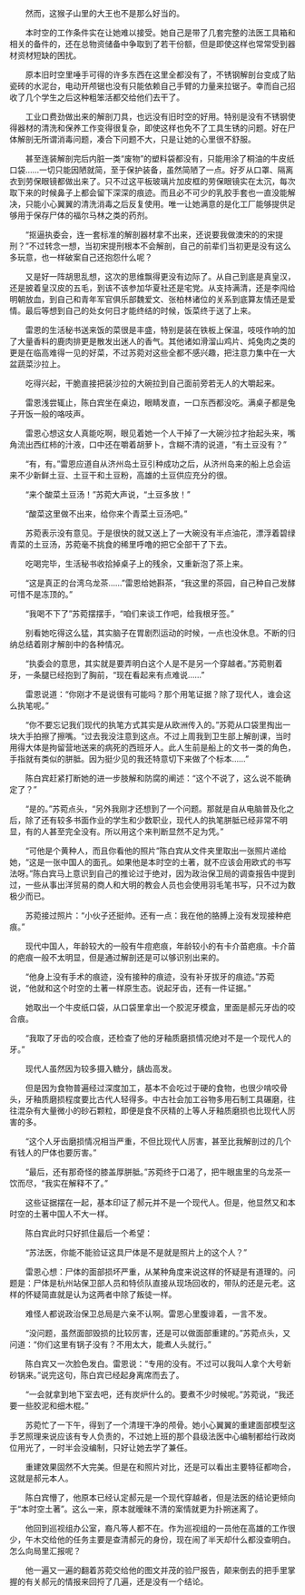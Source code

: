 　　然而，这猴子山里的大王也不是那么好当的。

　　本时空的工作条件实在让她难以接受。她自己是带了几套完整的法医工具箱和相关的备件的，还在总物资储备中争取到了若干份额，但是即使这样也常常受到器材资材短缺的困扰。

　　原本旧时空里唾手可得的许多东西在这里全都没有了，不锈钢解剖台变成了贴瓷砖的水泥台，电动开颅锯也没有只能依赖自己手臂的力量来拉锯子。幸而自己招收了几个学生之后这种粗笨活都交给他们去干了。

　　工业口费劲做出来的解剖刀具，也远没有旧时空的好用。特别是没有不锈钢使得器材的清洗和保养工作变得很复杂，即使这样也免不了工具生锈的问题。好在尸体解剖无所谓消毒问题，凑合下问题不大，只是让她的心里很不舒服。

　　甚至连装解剖完后内脏一类“废物”的塑料袋都没有，只能用涂了桐油的牛皮纸口袋……一切只能因陋就简，至于保护装备，虽然简陋了一点。好歹从口罩、隔离衣到劳保眼镜都做出来了。只不过这平板玻璃片加皮框的劳保眼镜实在太沉，每次取下来的时候鼻子上都会留下深深的痕迹。而且必不可少的乳胶手套也一直没能解决，只能小心翼翼的清洗消毒之后反复使用。唯一让她满意的是化工厂能够提供足够用于保存尸体的福尔马林之类的药剂。

　　“抠逼执委会，连一套标准的解剖器材拿不出来，还说要我做澳宋的的宋提刑？”不过转念一想，当初宋提刑根本不会解剖，自己的前辈们当初更是没有这么多玩意，也一样破案自己还抱怨什么呢？

　　又是好一阵胡思乱想，这次的思维飘得更没有边际了。从自己到底是真皇汉，还是披着皇汉皮的五毛，到该不该参加华夏社还是宅党。从支持满清，还是李闯给明朝放血，到自己和青年军官俱乐部魏爱文、张柏林诸位的关系到底算友情还是爱情。最后等想到自己的处女何日才能终结的时候，饭菜终于送了上来。

　　雷恩的生活秘书送来饭的菜很是丰盛，特别是装在铁板上保温，吱吱作响的加了大量香料的鹿肉排更是散发出迷人的香气。其他诸如滑溜山鸡片、炖兔肉之类的更是在临高难得一见的好菜，不过苏菀对这些全都不感兴趣，把注意力集中在一大盆蔬菜沙拉上。

　　吃得兴起，干脆直接把装沙拉的大碗拉到自己面前旁若无人的大嚼起来。

　　雷恩浅尝辄止，陈白宾坐在桌边，眼睛发直，一口东西都没吃。满桌子都是兔子开饭一般的咯吱声。

　　雷恩心想这女人真能吃啊，眼见着她一个人干掉了一大碗沙拉才抬起头来，嘴角流出西红柿的汁液，口中还在嚼着胡萝卜，含糊不清的说道，“有土豆没有？”

　　“有，有。”雷恩应道自从济州岛土豆引种成功之后，从济州岛来的船上总会运来不少新鲜土豆、土豆干和土豆粉，高雄的土豆供应充分的很。

　　“来个酸菜土豆汤！”苏菀大声说，“土豆多放！”

　　“酸菜这里做不出来，给你来个青菜土豆汤吧。”

　　苏菀表示没有意见。于是很快的就又送上了一大碗没有半点油花，漂浮着碧绿青菜的土豆汤，苏菀毫不挑食的稀里呼噜的把它全部干了下去。

　　吃喝完毕，生活秘书收拾掉桌子上的残余，又重新泡了茶上来。

　　“这是真正的台湾乌龙茶……”雷恩给她斟茶，“我这里的茶园，自己种自己发酵可惜不是冻顶的。”

　　“我喝不下了”苏菀摆摆手，“咱们来谈工作吧，给我根牙签。”

　　别看她吃得这么猛，其实脑子在胃剧烈运动的时候，一点也没休息。不断的归纳总结着刚才解剖中的各种情况。

　　“执委会的意思，其实就是要弄明白这个人是不是另一个穿越者。”苏菀剔着牙，一条腿已经抱到了胸前，“现在看起来有点难说……”

　　雷恩说道：“你刚才不是说很有可能吗？那个用笔证据？除了现代人，谁会这么执笔呢。”

　　“你不要忘记我们现代的执笔方式其实是从欧洲传入的。”苏菀从口袋里掏出一块大手拍擦了擦嘴。“过去我没注意到这点。不过上周我到卫生部上解剖课，当时用得大体是拘留营地送来的病死的西班牙人。此人生前是船上的文书一类的角色，手指就有类似的胼胝。因为挺少见的我还特意切下来做了个标本……”

　　陈白宾赶紧打断她的进一步肢解和防腐的阐述：“这个不说了，这么说不能确定了？”

　　“是的。”苏菀点头，“另外我刚才还想到了一个问题。那就是自从电脑普及化之后，除了还有较多书面作业的学生和少数职业，现代人的执笔胼胝已经非常不明显，有的人甚至完全没有。所以用这个来判断显然不足为凭。”

　　“可他是个黄种人，而且你看他的照片”陈白宾从文件夹里取出一张照片递给她，“这是一张中国人的面孔。如果他是本时空的土著，就不应该会用欧式的书写法呀。”陈白宾马上意识到自己的推论过于绝对，因为政治保卫局的调查报告中提到过，一些从事出洋贸易的商人和大明的教会人员也会使用羽毛笔书写，只不过为数极少而已。

　　苏菀接过照片：“小伙子还挺帅。还有一点：我在他的胳膊上没有发现接种疤痕。”

　　现代中国人，年龄较大的一般有牛痘疤痕，年龄较小的有卡介苗疤痕。卡介苗的疤痕一般不太明显，但是通过解剖还是可以够识别出来的。

　　“他身上没有手术的痕迹，没有接种的痕迹，没有补牙拔牙的痕迹。”苏菀说，“他就和这个时空的土著一样原生态。说起牙齿，还有一件证据。”

　　她取出一个牛皮纸口袋，从口袋里拿出一个胶泥牙模盒，里面是郝元牙齿的咬合痕。

　　“我取了牙齿的咬合痕，还检查了他的牙釉质磨损情况绝对不是一个现代人的牙。”

　　现代人虽然因为较多摄入糖分，龋齿高发。

　　但是因为食物普遍经过深度加工，基本不会吃过于硬的食物，也很少啃咬骨头，牙釉质磨损程度要比古代人轻得多。中古社会加工谷物多用石制工具碾磨，往往混杂有大量微小的砂石颗粒，即便是食不厌精的上等人牙釉质磨损也比现代人厉害的多。

　　“这个人牙齿磨损情况相当严重，不但比现代人厉害，甚至比我解剖过的几个有钱人的尸体也要厉害。”

　　“最后，还有那奇怪的膝盖厚胼胝。”苏菀终于口渴了，把牛眼盅里的乌龙茶一饮而尽，“我实在解释不了。”

　　这些证据摆在一起，基本印证了郝元并不是一个现代人。但是，他显然又和本时空的土著中国人不大一样。

　　陈白宾此时只好抓住最后一个希望：

　　“苏法医，你能不能验证这具尸体是不是就是照片上的这个人？”

　　雷恩心想：尸体的面部损坏严重，从某种角度来说这样的怀疑是有道理的。问题是：尸体是杭州站保卫部人员和特侦队直接从现场回收的，带队的还是元老。这样的怀疑简直就是认为这两者中除了叛徒一样。

　　难怪人都说政治保卫总局是六亲不认啊。雷恩心里腹诽着，一言不发。

　　“没问题，虽然面部毁损的比较厉害，还是可以做面部重建的。”苏菀点头，又问道：“你们这里有锅子没有？不用太大，能煮人头就行。”

　　陈白宾又一次脸色发白。雷恩说：“专用的没有。不过可以我叫人拿个大号新砂锅来。”说完这句，陈白宾已经起身离席而去了。

　　“一会就拿到地下室去吧，还有炭炉什么的。要煮不少时候呢。”苏菀说，“我还要一些胶泥和细木棍。”

　　苏菀忙了一下午，得到了一个清理干净的颅骨。她小心翼翼的重建面部模型这手艺照理来说应该有专人负责的，不过她上班的那个县级法医中心编制都给行政岗位用光了，一时半会没编制，只好让她去学了兼任。

　　重建效果固然不大完美。但是在和照片对比，还是可以看出主要特征都吻合，这就是郝元本人。

　　陈白宾懵了，他原本已经认定郝元是一个现代穿越者，但是法医的结论更倾向于“本时空土著”。这么一来，原本就暧昧不清的案情就更为扑朔迷离了。

　　他回到巡视组办公室，裔凡等人都不在。作为巡视组的一员他在高雄的工作很少，午木交给他的任务主要是查清郝元的身份，现在闹了半天却什么都没查明白。怎么向局里汇报呢？

　　他一遍又一遍的翻着苏菀交给他的图文并茂的验尸报告，颠来倒去的把手里掌握的有关郝元的情报来回捋了几遍，还是没有一个结论。
